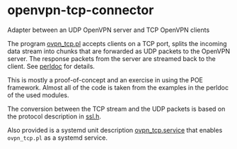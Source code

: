 # openvpn-tcp-connector
Adapter between an UDP OpenVPN server and TCP OpenVPN clients

The program [ovpn_tcp.pl](ovpn_tcp.pl) accepts clients on a TCP port, splits the incoming data stream into chunks that are
forwarded as UDP packets to the OpenVPN server.
The response packets from the server are streamed back to the client.
See [perldoc](ovpn_tcp.md) for details.

This is mostly a proof-of-concept and an exercise in using the POE framework.
Almost all of the code is taken from the examples in the perldoc of the used modules.

The conversion between the TCP stream and the UDP packets is based on the protocol description in
[ssl.h](https://sourceforge.net/p/openvpn/openvpn/ci/v2.1.4/tree/ssl.h "link to the sourceforge project").

Also provided is a systemd unit description [ovpn_tcp.service](ovpn_tcp.service) that enables `ovpn_tcp.pl` as a
systemd service.
